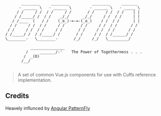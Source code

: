 ```
       ________     ________          ________     _______
      - ______ \   - ______ \        - ______ \   - _____ \
     / /     / /  / /     / /       / /     / /  / /    | |
    / /_____/ /  / /    _/_/      _/_/     / /  / /     | |
   / /____  (   / /    (_o_)-=-=-(_o_)    / /  / /      | |
  / /     / /  / /     / /       / /     / /  / /      / /
 / /     / /  / /     / /       / /     / /  / /      / /
/ /_____/ /  / /_____/ /       / /     / /  / /______/ /
\________-   \________-       /_/     /_/   \_________/

           _______________                                
         /     _______/-'    The Power of Togetherness . . . 
        /  _(O)                               
       /__/      
 
```
> A set of common Vue.js components for use with Cuffs reference implementation.

## Credits

Heavely influnced by [Angular PatternFly](https://github.com/patternfly/angular-patternfly)
